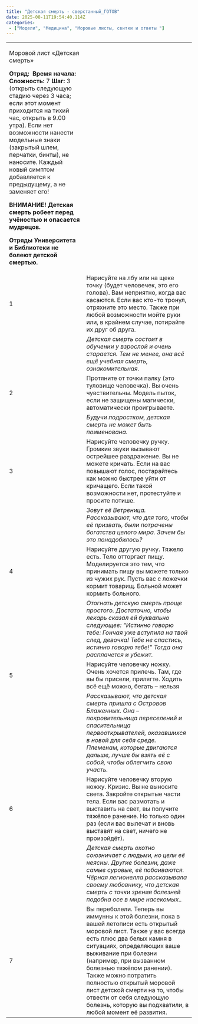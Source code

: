 ```yaml
---
title: "Детская смерть - сверстанный_ГОТОВ"
date: 2025-08-11T19:54:40.114Z
categories:
 - ["Модели", "Медицина", "Моровые листы, свитки и ответы "]
---
```


<table>
<tbody>
<tr class="odd">
<td><p>Моровой лист «Детская смерть»</p>
<p><strong>Отряд:</strong>  <strong>Время начала:</strong> <br />
<strong>Сложность:</strong> 7 <strong>Шаг:</strong> 3 (открыть следующую стадию через 3 часа; если этот момент приходится на тихий час, открыть в 9.00 утра). Если нет возможности нанести модельные знаки (закрытый шлем, перчатки, бинты), не наносите. Каждый новый симптом добавляется к предыдущему, а не заменяет его!</p>
<p><strong>ВНИМАНИЕ! Детская смерть робеет перед учёностью и опасается мудрецов.</strong></p>
<p><strong>Отряды Университета и Библиотеки не болеют детской смертью.</strong></p></td>
<td></td>
</tr>
<tr class="even">
<td>1</td>
<td>Нарисуйте на лбу или на щеке точку (будет человечек, это его голова). Вам неприятно, когда вас касаются. Если вас кто-то тронул, отряхните это место. Также при любой возможности мойте руки или, в крайнем случае, потирайте их друг об друга.</td>
</tr>
<tr class="odd">
<td></td>
<td><em>Детская смерть состоит в обучении у взрослой и очень старается. Тем не менее, она всё ещё учебная смерть, ознакомительная.</em></td>
</tr>
<tr class="even">
<td>2</td>
<td>Протяните от точки палку (это туловище человечка). Вы очень чувствительны. Модель пыток, если не защищены магически, автоматически проигрываете.</td>
</tr>
<tr class="odd">
<td></td>
<td><em>Будучи подростком, детская смерть не может быть поименована.</em></td>
</tr>
<tr class="even">
<td>3</td>
<td>Нарисуйте человечку ручку. Громкие звуки вызывают острейшее раздражение. Вы не можете кричать. Если на вас повышают голос, постарайтесь как можно быстрее уйти от кричащего. Если такой возможности нет, протестуйте и просите потише.</td>
</tr>
<tr class="odd">
<td></td>
<td><em>Зовут её Ветреница. Рассказывают, что для того, чтобы её призвать, были потрачены богатства целого мира. Зачем бы это понадобилось?</em></td>
</tr>
<tr class="even">
<td>4</td>
<td>Нарисуйте другую ручку. Тяжело есть. Тело отторгает пищу. Моделируется это тем, что принимать пищу вы можете только из чужих рук. Пусть вас с ложечки кормит товарищ. Больной может кормить больного.</td>
</tr>
<tr class="odd">
<td></td>
<td><em>Отогнать детскую смерть проще простого. Достаточно, чтобы лекарь сказал ей буквально следующее: “Истинно говорю тебе: Гончая уже вступила на твой след, девочка! Тебе не спастись, истинно говорю тебе!” Тогда она расплачется и убежит.</em></td>
</tr>
<tr class="even">
<td>5</td>
<td>Нарисуйте человечку ножку. Очень хочется прилечь. Там, где вы бы присели, прилягте. Ходить всё ещё можно, бегать – нельзя</td>
</tr>
<tr class="odd">
<td></td>
<td><em>Рассказывают, что детская смерть пришла с Островов Блаженных. Она – покровительница переселений и спасительница первооткрывателей, оказавшихся в новой для себя среде. Племенам, которые двигаются дальше, лучше бы взять её с собой, чтобы облегчить свою участь.</em></td>
</tr>
<tr class="even">
<td>6</td>
<td>Нарисуйте человечку вторую ножку. Кризис. Вы не выносите света. Закройте открытые части тела. Если вас размотать и выставить на свет, вы получите тяжёлое ранение. Но только один раз (если вас вылечат и вновь выставят на свет, ничего не произойдёт).</td>
</tr>
<tr class="odd">
<td></td>
<td><em>Детская смерть охотно союзничает с людьми, но цели её неясны. Другие болезни, даже самые суровые, её побаиваются. Чёрная легионелла рассказывала своему любовнику, что детская смерть с точки зрения болезней подобна осе в мире насекомых..</em></td>
</tr>
<tr class="even">
<td>7</td>
<td>Вы переболели. Теперь вы иммунны к этой болезни, пока в вашей летописи есть открытый моровой лист. Также у вас всегда есть плюс два белых камня в ситуациях, определяющих ваше выживание при болезни (например, при вызванном болезнью тяжёлом ранении). Также можно потратить полностью открытый моровой лист детской смерти на то, чтобы отвести от себя следующую болезнь, которую вы подхватили, в любой момент её развития.</td>
</tr>
</tbody>
</table>
